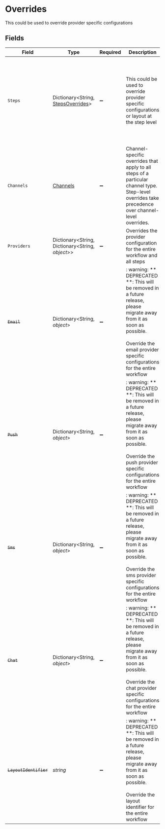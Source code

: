 # Overrides

This could be used to override provider specific configurations


## Fields

| Field                                                                                                                                                                                                | Type                                                                                                                                                                                                 | Required                                                                                                                                                                                             | Description                                                                                                                                                                                          | Example                                                                                                                                                                                              |
| ---------------------------------------------------------------------------------------------------------------------------------------------------------------------------------------------------- | ---------------------------------------------------------------------------------------------------------------------------------------------------------------------------------------------------- | ---------------------------------------------------------------------------------------------------------------------------------------------------------------------------------------------------- | ---------------------------------------------------------------------------------------------------------------------------------------------------------------------------------------------------- | ---------------------------------------------------------------------------------------------------------------------------------------------------------------------------------------------------- |
| `Steps`                                                                                                                                                                                              | Dictionary<String, [StepsOverrides](../../Models/Components/StepsOverrides.md)>                                                                                                                      | :heavy_minus_sign:                                                                                                                                                                                   | This could be used to override provider specific configurations or layout at the step level                                                                                                          | {<br/>"email-step": {<br/>"providers": {<br/>"sendgrid": {<br/>"templateId": "1234567890"<br/>}<br/>},<br/>"layoutId": "step-specific-layout"<br/>}<br/>}                                            |
| `Channels`                                                                                                                                                                                           | [Channels](../../Models/Components/Channels.md)                                                                                                                                                      | :heavy_minus_sign:                                                                                                                                                                                   | Channel-specific overrides that apply to all steps of a particular channel type. Step-level overrides take precedence over channel-level overrides.                                                  | {<br/>"email": {<br/>"layoutId": "promotional-layout-2024"<br/>}<br/>}                                                                                                                               |
| `Providers`                                                                                                                                                                                          | Dictionary<String, Dictionary<String, *object*>>                                                                                                                                                     | :heavy_minus_sign:                                                                                                                                                                                   | Overrides the provider configuration for the entire workflow and all steps                                                                                                                           | {<br/>"sendgrid": {<br/>"templateId": "1234567890"<br/>}<br/>}                                                                                                                                       |
| ~~`Email`~~                                                                                                                                                                                          | Dictionary<String, *object*>                                                                                                                                                                         | :heavy_minus_sign:                                                                                                                                                                                   | : warning: ** DEPRECATED **: This will be removed in a future release, please migrate away from it as soon as possible.<br/><br/>Override the email provider specific configurations for the entire workflow |                                                                                                                                                                                                      |
| ~~`Push`~~                                                                                                                                                                                           | Dictionary<String, *object*>                                                                                                                                                                         | :heavy_minus_sign:                                                                                                                                                                                   | : warning: ** DEPRECATED **: This will be removed in a future release, please migrate away from it as soon as possible.<br/><br/>Override the push provider specific configurations for the entire workflow |                                                                                                                                                                                                      |
| ~~`Sms`~~                                                                                                                                                                                            | Dictionary<String, *object*>                                                                                                                                                                         | :heavy_minus_sign:                                                                                                                                                                                   | : warning: ** DEPRECATED **: This will be removed in a future release, please migrate away from it as soon as possible.<br/><br/>Override the sms provider specific configurations for the entire workflow |                                                                                                                                                                                                      |
| ~~`Chat`~~                                                                                                                                                                                           | Dictionary<String, *object*>                                                                                                                                                                         | :heavy_minus_sign:                                                                                                                                                                                   | : warning: ** DEPRECATED **: This will be removed in a future release, please migrate away from it as soon as possible.<br/><br/>Override the chat provider specific configurations for the entire workflow |                                                                                                                                                                                                      |
| ~~`LayoutIdentifier`~~                                                                                                                                                                               | *string*                                                                                                                                                                                             | :heavy_minus_sign:                                                                                                                                                                                   | : warning: ** DEPRECATED **: This will be removed in a future release, please migrate away from it as soon as possible.<br/><br/>Override the layout identifier for the entire workflow              |                                                                                                                                                                                                      |
